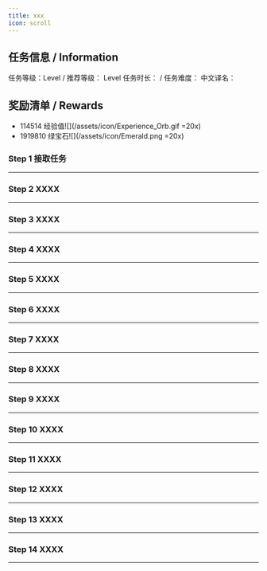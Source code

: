 ```yaml
---
title: xxx
icon: scroll
---
```


## 任务信息 / Information
任务等级：Level  / 推荐等级： Level 
任务时长： / 任务难度： 
中文译名：


## 奖励清单 / Rewards

+ 114514 经验值![](/assets/icon/Experience_Orb.gif =20x)
+ 1919810 绿宝石![](/assets/icon/Emerald.png =20x)

### Step 1 接取任务
---

### Step 2 XXXX
---

### Step 3 XXXX
---

### Step 4 XXXX
--- 

### Step 5 XXXX
---

### Step 6 XXXX
--- 

### Step 7 XXXX
--- 

### Step 8 XXXX
--- 

### Step 9 XXXX
--- 

### Step 10 XXXX
--- 

### Step 11 XXXX
---

### Step 12 XXXX
---

### Step 13 XXXX
---

### Step 14 XXXX
---



